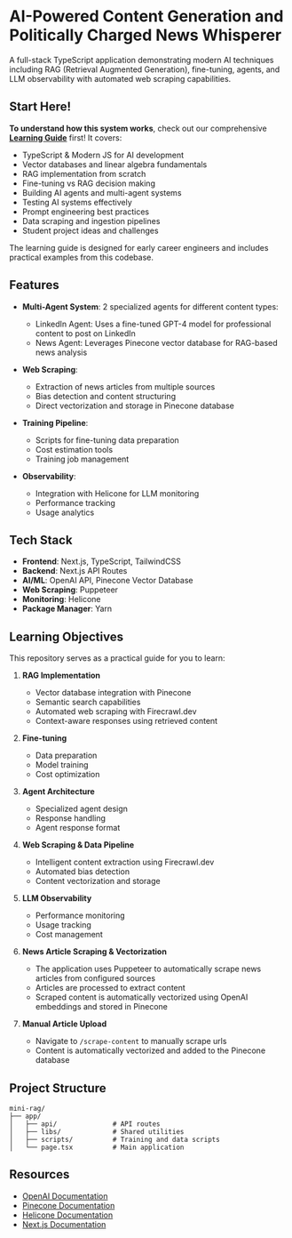 # AI-Powered Content Generation and Politically Charged News Whisperer

A full-stack TypeScript application demonstrating modern AI techniques including RAG (Retrieval Augmented Generation), fine-tuning, agents, and LLM observability with automated web scraping capabilities.

## Start Here!

**To understand how this system works**, check out our comprehensive **[Learning Guide](./LEARNING_GUIDE.md)** first! It covers:

-   TypeScript & Modern JS for AI development
-   Vector databases and linear algebra fundamentals
-   RAG implementation from scratch
-   Fine-tuning vs RAG decision making
-   Building AI agents and multi-agent systems
-   Testing AI systems effectively
-   Prompt engineering best practices
-   Data scraping and ingestion pipelines
-   Student project ideas and challenges

The learning guide is designed for early career engineers and includes practical examples from this codebase.

## Features

-   **Multi-Agent System**: 2 specialized agents for different content types:

    -   LinkedIn Agent: Uses a fine-tuned GPT-4 model for professional content to post on LinkedIn
    -   News Agent: Leverages Pinecone vector database for RAG-based news analysis

-   **Web Scraping**:

    -   Extraction of news articles from multiple sources
    -   Bias detection and content structuring
    -   Direct vectorization and storage in Pinecone database

-   **Training Pipeline**:

    -   Scripts for fine-tuning data preparation
    -   Cost estimation tools
    -   Training job management

-   **Observability**:
    -   Integration with Helicone for LLM monitoring
    -   Performance tracking
    -   Usage analytics

## Tech Stack

-   **Frontend**: Next.js, TypeScript, TailwindCSS
-   **Backend**: Next.js API Routes
-   **AI/ML**: OpenAI API, Pinecone Vector Database
-   **Web Scraping**: Puppeteer
-   **Monitoring**: Helicone
-   **Package Manager**: Yarn

## Learning Objectives

This repository serves as a practical guide for you to learn:

1. **RAG Implementation**

    - Vector database integration with Pinecone
    - Semantic search capabilities
    - Automated web scraping with Firecrawl.dev
    - Context-aware responses using retrieved content

2. **Fine-tuning**

    - Data preparation
    - Model training
    - Cost optimization

3. **Agent Architecture**

    - Specialized agent design
    - Response handling
    - Agent response format

4. **Web Scraping & Data Pipeline**

    - Intelligent content extraction using Firecrawl.dev
    - Automated bias detection
    - Content vectorization and storage

5. **LLM Observability**

    - Performance monitoring
    - Usage tracking
    - Cost management

6. **News Article Scraping & Vectorization**

    - The application uses Puppeteer to automatically scrape news articles from configured sources
    - Articles are processed to extract content
    - Scraped content is automatically vectorized using OpenAI embeddings and stored in Pinecone

7. **Manual Article Upload**
    - Navigate to `/scrape-content` to manually scrape urls
    - Content is automatically vectorized and added to the Pinecone database

## Project Structure

```
mini-rag/
├── app/
│   ├── api/              # API routes
│   ├── libs/             # Shared utilities
│   ├── scripts/          # Training and data scripts
│   └── page.tsx          # Main application
```

## Resources

-   [OpenAI Documentation](https://platform.openai.com/docs)
-   [Pinecone Documentation](https://docs.pinecone.io)
-   [Helicone Documentation](https://docs.helicone.ai)
-   [Next.js Documentation](https://nextjs.org/docs)
